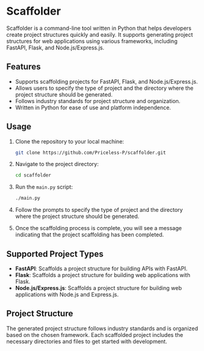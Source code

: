 
# Scaffolder

Scaffolder is a command-line tool written in Python that helps developers create project structures quickly and easily. It supports generating project structures for web applications using various frameworks, including FastAPI, Flask, and Node.js/Express.js.

## Features

- Supports scaffolding projects for FastAPI, Flask, and Node.js/Express.js.
- Allows users to specify the type of project and the directory where the project structure should be generated.
- Follows industry standards for project structure and organization.
- Written in Python for ease of use and platform independence.

## Usage

1. Clone the repository to your local machine:

   ```bash
   git clone https://github.com/Priceless-P/scaffolder.git
   ```

2. Navigate to the project directory:

   ```bash
   cd scaffolder
   ```

4. Run the `main.py` script:

   ```bash
   ./main.py
   ```

5. Follow the prompts to specify the type of project and the directory where the project structure should be generated.

6. Once the scaffolding process is complete, you will see a message indicating that the project scaffolding has been completed.

## Supported Project Types

- **FastAPI**: Scaffolds a project structure for building APIs with FastAPI.
- **Flask**: Scaffolds a project structure for building web applications with Flask.
- **Node.js/Express.js**: Scaffolds a project structure for building web applications with Node.js and Express.js.

## Project Structure
The generated project structure follows industry standards and is organized based on the chosen framework. Each scaffolded project includes the necessary directories and files to get started with development.

